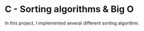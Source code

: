# C - Sorting algorithms & Big O

In this project, I implemented several different sorting algorithm.
